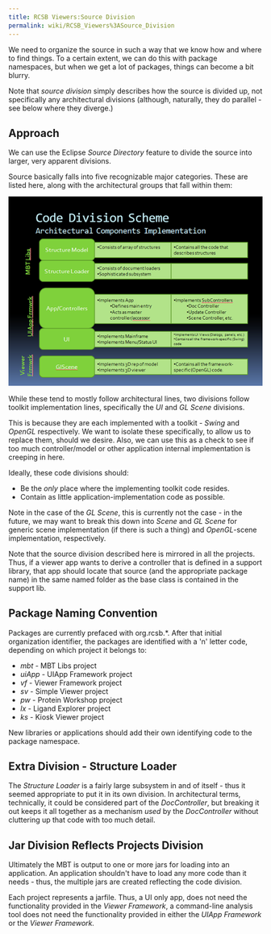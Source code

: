 ```yaml
---
title: RCSB Viewers:Source Division
permalink: wiki/RCSB_Viewers%3ASource_Division
---
```


We need to organize the source in such a way that we know how and where
to find things. To a certain extent, we can do this with package
namespaces, but when we get a lot of packages, things can become a bit
blurry.

Note that <em>source division</em> simply describes how the source is
divided up, not specifically any architectural divisions (although,
naturally, they do parallel - see below where they diverge.)

Approach
--------

We can use the Eclipse <em>Source Directory</em> feature to divide the
source into larger, very apparent divisions.

Source basically falls into five recognizable major categories. These
are listed here, along with the architectural groups that fall within
them:

  
  
![](MBTCodeDivision.png "fig:MBTCodeDivision.png")

While these tend to mostly follow architectural lines, two divisions
follow toolkit implementation lines, specifically the *UI* and *GL
Scene* divisions.

This is because they are each implemented with a toolkit -
<em>Swing</em> and <em>OpenGL</em> respectively. We want to isolate
these specifically, to allow us to replace them, should we desire. Also,
we can use this as a check to see if too much controller/model or other
application internal implementation is creeping in here.

Ideally, these code divisions should:

-   Be the <em>only</em> place where the implementing toolkit code
    resides.
-   Contain as little application-implementation code as possible.

Note in the case of the <em>GL Scene</em>, this is currently not the
case - in the future, we may want to break this down into <em>Scene</em>
and <em>GL Scene</em> for generic scene implementation (if there is such
a thing) and <em>OpenGL</em>-scene implementation, respectively.

Note that the source division described here is mirrored in all the
projects. Thus, if a viewer app wants to derive a controller that is
defined in a support library, that app should locate that source (and
the appropriate package name) in the same named folder as the base class
is contained in the support lib.

Package Naming Convention
-------------------------

Packages are currently prefaced with org.rcsb.\*. After that initial
organization identifier, the packages are identified with a 'n' letter
code, depending on which project it belongs to:

-   *mbt* - MBT Libs project
-   *uiApp* - UIApp Framework project
-   *vf* - Viewer Framework project
-   *sv* - Simple Viewer project
-   *pw* - Protein Workshop project
-   *lx* - Ligand Explorer project
-   *ks* - Kiosk Viewer project

New libraries or applications should add their own identifying code to
the package namespace.

Extra Division - Structure Loader
---------------------------------

The <em>Structure Loader</em> is a fairly large subsystem in and of
itself - thus it seemed appropriate to put it in its own division.</a>
In architectural terms, technically, it could be considered part of the
<em>DocController</em>, but breaking it out keeps it all together as a
mechanism <em>used</em> by the <em>DocController</em> without cluttering
up that code with too much detail.

Jar Division Reflects Projects Division
---------------------------------------

Ultimately the MBT is output to one or more jars for loading into an
application. An application shouldn't have to load any more code than it
needs - thus, the multiple jars are created reflecting the code
division.

Each project represents a jarfile. Thus, a UI only app, does not need
the functionality provided in the *Viewer Framework*, a command-line
analysis tool does not need the functionality provided in either the
*UIApp Framework* or the *Viewer Framework.*
